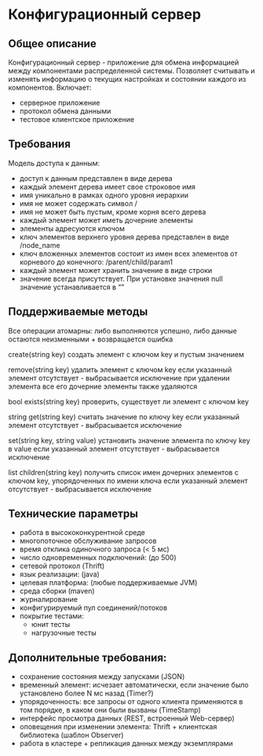 Конфигурационный сервер
=======

## Общее описание ##

Конфигурационный сервер - приложение для обмена информацией между компонентами распределенной системы.
Позволяет считывать и изменять информацию о текущих настройках и состоянии каждого из компонентов.
Включает:
* серверное приложение
* протокол обмена данными
* тестовое клиентское приложение

## Требования ##

Модель доступа к данным:
* доступ к данным представлен в виде дерева
* каждый элемент дерева имеет свое строковое имя
* имя уникально в рамках одного уровня иерархии
* имя не может содержать символ /
* имя не может быть пустым, кроме корня всего дерева
* каждый элемент может иметь дочерние элементы
* элементы адресуются ключом
* ключ элементов верхнего уровня дерева представлен в виде /node_name
* ключ вложенных элементов состоит из имен всех элементов от корневого до конечного: /parent/child/param1
* каждый элемент может хранить значение в виде строки
* значение всегда присутствует. При установке значения null значение устанавливается в “”

## Поддерживаемые методы ##

Все операции атомарны: либо выполняются успешно, либо данные остаются неизменными + возвращается ошибка

create(string key)
создать элемент с ключом key и пустым значением

remove(string key)
удалить элемент с ключом key
если указанный элемент отсутствует - выбрасывается исключение
при удалении элемента все его дочерние элементы также удаляются

bool exists(string key)
проверить, существует ли элемент с ключом key

string get(string key)
считать значение по ключу key
если указанный элемент отсутствует - выбрасывается исключение

set(string key, string value)
установить значение элемента по ключу key в value
если указанный элемент отсутствует - выбрасывается исключение

list<string> children(string key)
получить список имен дочерних элементов с ключом key, упорядоченных по имени ключа
если указанный элемент отсутствует - выбрасывается исключение

## Технические параметры ##

* работа в высококонкурентной среде
* многопоточное обслуживание запросов
* время отклика одиночного запроса (< 5 мс)
* число одновременных подключений: (до 500)
* сетевой протокол (Thrift)
* язык реализации: (java)
* целевая платформа: (любые поддерживаемые JVM)
* среда сборки (maven)
* журналирование
* конфигурируемый пул соединений/потоков
* покрытие тестами:
  * юнит тесты
  * нагрузочные тесты

## Дополнительные требования: ##

* сохранение состояния между запусками (JSON)
* временный элемент: исчезает автоматически, если значение было установлено более N мс назад (Timer?)
* упорядоченность: все запросы от одного клиента применяются в том порядке, в каком они были вызваны (TimeStamp)
* интерфейс просмотра данных (REST, встроенный Web-сервер)
* оповещения при изменении элемента: Thrift + клиентская библиотека (шаблон Observer)
* работа в кластере + репликация данных между экземплярами